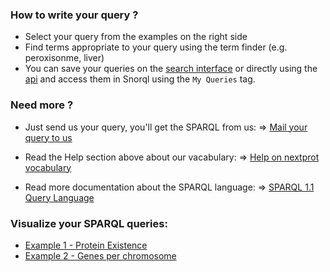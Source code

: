 ### How to write your query ?
* Select your query from the examples on the right side
* Find terms appropriate to your query using the term finder (e.g. peroxisonme, liver)
* You can save your queries on the <a target="_blank" href="https://www.nextprot.org">search interface</a> or directly using the <a target="_blank" href="https://api.nextprot.org">api</a> and access them in Snorql using the `My Queries` tag.
 
### Need more ?
* Just send us your query, you'll get the SPARQL from us: => [Mail your query to us](mailto:ndu@isb-sib.ch?Subject=Request%20for%20SPARQL%20query)

* Read the Help section above about our vacabulary: => [Help on nextprot vocabulary](/help/doc/introduction)

* Read more documentation about the SPARQL language: => [SPARQL 1.1 Query Language](http://www.w3.org/TR/sparql11-query)

### Visualize your SPARQL queries:
* [Example 1 - Protein Existence](http://bl.ocks.org/ddtxra/a1fd0e5613ed6b72ff8f)
* [Example 2 - Genes per chromosome](http://bl.ocks.org/ddtxra/4a5189dba66cd84aefd1)



